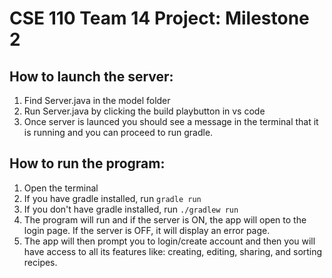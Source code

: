 # CSE 110 Team 14 Project: Milestone 2

## How to launch the server: 
1. Find Server.java in the model folder
2. Run Server.java by clicking the build playbutton in vs code
3. Once server is launced you should see a message in the terminal that it is running and you can proceed to run gradle.

## How to run the program:
1. Open the terminal
2. If you have gradle installed, run ```gradle run```
3. If you don't have gradle installed, run ```./gradlew run```
4. The program will run and if the server is ON, the app will open to the login page. If the server is OFF, it will display an error page.
5. The app will then prompt you to login/create account and then you will have access to all its features like: creating, editing, sharing, and sorting recipes.


